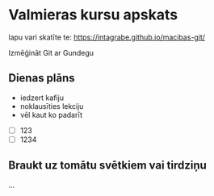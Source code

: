 # Valmieras kursu apskats
lapu vari skatīte te: https://intagrabe.github.io/macibas-git/

Izmēģināt Git ar Gundegu

## Dienas plāns

- iedzert kafiju
- noklausīties lekciju
- vēl kaut ko padarīt
- [ ] 123
- [ ] 1234

## Braukt uz tomātu svētkiem vai tirdziņu

...
